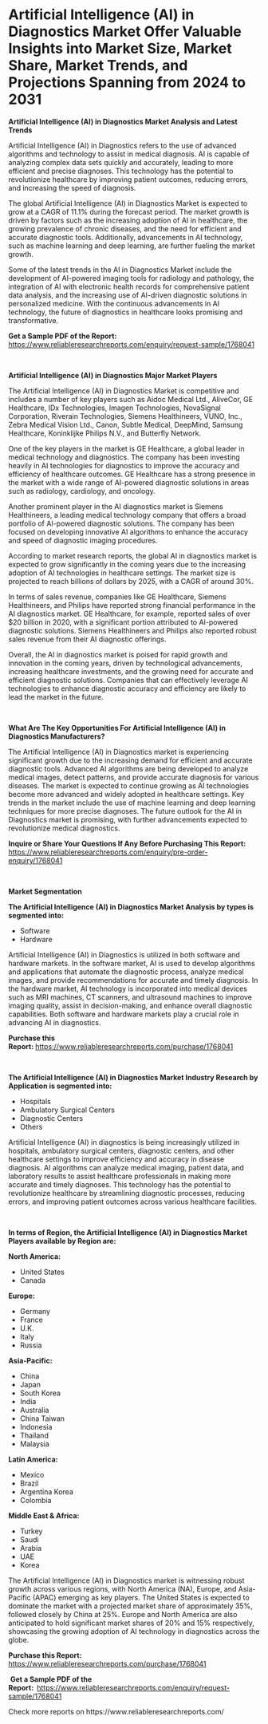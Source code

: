 <p><h1>Artificial Intelligence (AI) in Diagnostics Market Offer Valuable Insights into Market Size, Market Share, Market Trends, and Projections Spanning from 2024 to 2031</h1></p><p><strong>Artificial Intelligence (AI) in Diagnostics Market Analysis and Latest Trends</strong></p>
<p><p>Artificial Intelligence (AI) in Diagnostics refers to the use of advanced algorithms and technology to assist in medical diagnosis. AI is capable of analyzing complex data sets quickly and accurately, leading to more efficient and precise diagnoses. This technology has the potential to revolutionize healthcare by improving patient outcomes, reducing errors, and increasing the speed of diagnosis.</p><p>The global Artificial Intelligence (AI) in Diagnostics Market is expected to grow at a CAGR of 11.1% during the forecast period. The market growth is driven by factors such as the increasing adoption of AI in healthcare, the growing prevalence of chronic diseases, and the need for efficient and accurate diagnostic tools. Additionally, advancements in AI technology, such as machine learning and deep learning, are further fueling the market growth.</p><p>Some of the latest trends in the AI in Diagnostics Market include the development of AI-powered imaging tools for radiology and pathology, the integration of AI with electronic health records for comprehensive patient data analysis, and the increasing use of AI-driven diagnostic solutions in personalized medicine. With the continuous advancements in AI technology, the future of diagnostics in healthcare looks promising and transformative.</p></p>
<p><strong>Get a Sample PDF of the Report:&nbsp;</strong> <a href="https://www.reliableresearchreports.com/enquiry/request-sample/1768041">https://www.reliableresearchreports.com/enquiry/request-sample/1768041</a></p>
<p>&nbsp;</p>
<p><strong>Artificial Intelligence (AI) in Diagnostics Major Market Players</strong></p>
<p><p>The Artificial Intelligence (AI) in Diagnostics Market is competitive and includes a number of key players such as Aidoc Medical Ltd., AliveCor, GE Healthcare, IDx Technologies, Imagen Technologies, NovaSignal Corporation, Riverain Technologies, Siemens Healthineers, VUNO, Inc., Zebra Medical Vision Ltd., Canon, Subtle Medical, DeepMind, Samsung Healthcare, Koninklijke Philips N.V., and Butterfly Network.</p><p>One of the key players in the market is GE Healthcare, a global leader in medical technology and diagnostics. The company has been investing heavily in AI technologies for diagnostics to improve the accuracy and efficiency of healthcare outcomes. GE Healthcare has a strong presence in the market with a wide range of AI-powered diagnostic solutions in areas such as radiology, cardiology, and oncology.</p><p>Another prominent player in the AI diagnostics market is Siemens Healthineers, a leading medical technology company that offers a broad portfolio of AI-powered diagnostic solutions. The company has been focused on developing innovative AI algorithms to enhance the accuracy and speed of diagnostic imaging procedures.</p><p>According to market research reports, the global AI in diagnostics market is expected to grow significantly in the coming years due to the increasing adoption of AI technologies in healthcare settings. The market size is projected to reach billions of dollars by 2025, with a CAGR of around 30%.</p><p>In terms of sales revenue, companies like GE Healthcare, Siemens Healthineers, and Philips have reported strong financial performance in the AI diagnostics market. GE Healthcare, for example, reported sales of over $20 billion in 2020, with a significant portion attributed to AI-powered diagnostic solutions. Siemens Healthineers and Philips also reported robust sales revenue from their AI diagnostic offerings.</p><p>Overall, the AI in diagnostics market is poised for rapid growth and innovation in the coming years, driven by technological advancements, increasing healthcare investments, and the growing need for accurate and efficient diagnostic solutions. Companies that can effectively leverage AI technologies to enhance diagnostic accuracy and efficiency are likely to lead the market in the future.</p></p>
<p>&nbsp;</p>
<p><strong>What Are The Key Opportunities For Artificial Intelligence (AI) in Diagnostics Manufacturers?</strong></p>
<p><p>The Artificial Intelligence (AI) in Diagnostics market is experiencing significant growth due to the increasing demand for efficient and accurate diagnostic tools. Advanced AI algorithms are being developed to analyze medical images, detect patterns, and provide accurate diagnosis for various diseases. The market is expected to continue growing as AI technologies become more advanced and widely adopted in healthcare settings. Key trends in the market include the use of machine learning and deep learning techniques for more precise diagnoses. The future outlook for the AI in Diagnostics market is promising, with further advancements expected to revolutionize medical diagnostics.</p></p>
<p><strong>Inquire or Share Your Questions If Any Before Purchasing This Report:</strong> <a href="https://www.reliableresearchreports.com/enquiry/pre-order-enquiry/1768041">https://www.reliableresearchreports.com/enquiry/pre-order-enquiry/1768041</a></p>
<p>&nbsp;</p>
<p><strong>Market Segmentation</strong></p>
<p><strong>The Artificial Intelligence (AI) in Diagnostics Market Analysis by types is segmented into:</strong></p>
<p><ul><li>Software</li><li>Hardware</li></ul></p>
<p><p>Artificial Intelligence (AI) in Diagnostics is utilized in both software and hardware markets. In the software market, AI is used to develop algorithms and applications that automate the diagnostic process, analyze medical images, and provide recommendations for accurate and timely diagnosis. In the hardware market, AI technology is incorporated into medical devices such as MRI machines, CT scanners, and ultrasound machines to improve imaging quality, assist in decision-making, and enhance overall diagnostic capabilities. Both software and hardware markets play a crucial role in advancing AI in diagnostics.</p></p>
<p><strong>Purchase this Report:&nbsp;</strong><a href="https://www.reliableresearchreports.com/purchase/1768041">https://www.reliableresearchreports.com/purchase/1768041</a></p>
<p>&nbsp;</p>
<p><strong>The Artificial Intelligence (AI) in Diagnostics Market Industry Research by Application is segmented into:</strong></p>
<p><ul><li>Hospitals</li><li>Ambulatory Surgical Centers</li><li>Diagnostic Centers</li><li>Others</li></ul></p>
<p><p>Artificial Intelligence (AI) in diagnostics is being increasingly utilized in hospitals, ambulatory surgical centers, diagnostic centers, and other healthcare settings to improve efficiency and accuracy in disease diagnosis. AI algorithms can analyze medical imaging, patient data, and laboratory results to assist healthcare professionals in making more accurate and timely diagnoses. This technology has the potential to revolutionize healthcare by streamlining diagnostic processes, reducing errors, and improving patient outcomes across various healthcare facilities.</p></p>
<p>&nbsp;</p>
<p><strong>In terms of Region, the Artificial Intelligence (AI) in Diagnostics Market Players available by Region are:</strong></p>
<p>
    <p> <strong> North America: </strong>
        <ul>
            <li>United States</li>
            <li>Canada</li>
        </ul>
        </p> 
    <p> <strong> Europe: </strong>
        <ul>
            <li>Germany</li>
            <li>France</li>
            <li>U.K.</li>
            <li>Italy</li>
            <li>Russia</li>
        </ul>
        </p> 
    <p> <strong> Asia-Pacific: </strong>
        <ul>
            <li>China</li>
            <li>Japan</li>
            <li>South Korea</li>
            <li>India</li>
            <li>Australia</li>
            <li>China Taiwan</li>
            <li>Indonesia</li>
            <li>Thailand</li>
            <li>Malaysia</li>
        </ul>
        </p> 
    <p> <strong> Latin America: </strong>
        <ul>
            <li>Mexico</li>
            <li>Brazil</li>
            <li>Argentina Korea</li>
            <li>Colombia</li>
        </ul>
        </p> 
    <p> <strong> Middle East & Africa: </strong>
        <ul>
            <li>Turkey</li>
            <li>Saudi</li>
            <li>Arabia</li>
            <li>UAE</li>
            <li>Korea</li>
        </ul>
    </p>
    </p>
<p><p>The Artificial Intelligence (AI) in Diagnostics market is witnessing robust growth across various regions, with North America (NA), Europe, and Asia-Pacific (APAC) emerging as key players. The United States is expected to dominate the market with a projected market share of approximately 35%, followed closely by China at 25%. Europe and North America are also anticipated to hold significant market shares of 20% and 15% respectively, showcasing the growing adoption of AI technology in diagnostics across the globe.</p></p>
<p><strong>Purchase this Report: </strong><a href="https://www.reliableresearchreports.com/purchase/1768041">https://www.reliableresearchreports.com/purchase/1768041</a></p>
<p>&nbsp;<strong>Get a Sample PDF of the Report:&nbsp;&nbsp;</strong><a href="https://www.reliableresearchreports.com/enquiry/request-sample/1768041">https://www.reliableresearchreports.com/enquiry/request-sample/1768041</a></p>
<p><strong></strong></p>
<p>Check more reports on https://www.reliableresearchreports.com/</p>